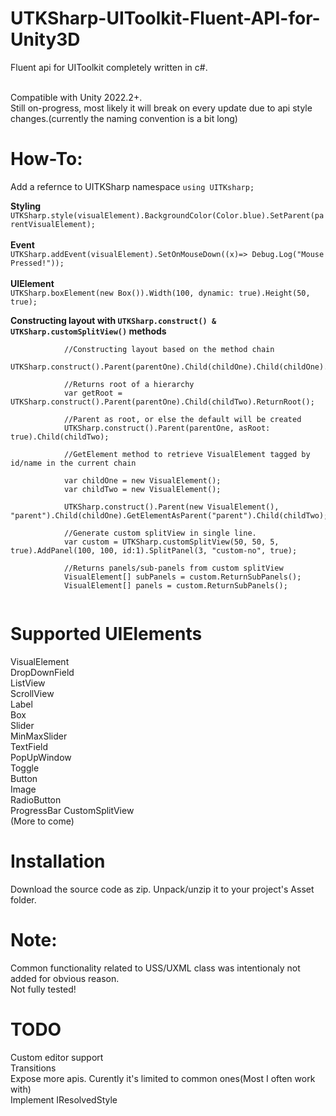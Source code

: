# UTKSharp-UIToolkit-Fluent-API-for-Unity3D
Fluent api for UIToolkit completely written in c#.

<br>Compatible with Unity 2022.2+.</br>
Still on-progress, most likely it will break on every update due to api style changes.(currently the naming convention is a bit long)

# How-To:
Add a refernce to UITKSharp namespace `using UITKsharp;`

**Styling**<br>`UTKSharp.style(visualElement).BackgroundColor(Color.blue).SetParent(parentVisualElement);`<br/>  
**Event**<br>`UTKSharp.addEvent(visualElement).SetOnMouseDown((x)=> Debug.Log("Mouse Pressed!"));`<br/>  
**UIElement**<br>`UTKSharp.boxElement(new Box()).Width(100, dynamic: true).Height(50, true);`<br/>  

**Constructing layout with `UTKSharp.construct() & UTKSharp.customSplitView()` methods**
```
            //Constructing layout based on the method chain
            UTKSharp.construct().Parent(parentOne).Child(childOne).Child(childOne).Parent(parentTwo).Child(childTwo);
            
            //Returns root of a hierarchy
            var getRoot = UTKSharp.construct().Parent(parentOne).Child(childTwo).ReturnRoot();

            //Parent as root, or else the default will be created
            UTKSharp.construct().Parent(parentOne, asRoot: true).Child(childTwo);
            
            //GetElement method to retrieve VisualElement tagged by id/name in the current chain
            
            var childOne = new VisualElement();
            var childTwo = new VisualElement();
            
            UTKSharp.construct().Parent(new VisualElement(), "parent").Child(childOne).GetElementAsParent("parent").Child(childTwo);
            
            //Generate custom splitView in single line.
            var custom = UTKSharp.customSplitView(50, 50, 5, true).AddPanel(100, 100, id:1).SplitPanel(3, "custom-no", true);

            //Returns panels/sub-panels from custom splitView
            VisualElement[] subPanels = custom.ReturnSubPanels();
            VisualElement[] panels = custom.ReturnSubPanels();
             
```

# Supported UIElements
VisualElement  
DropDownField  
ListView  
ScrollView  
Label  
Box  
Slider  
MinMaxSlider  
TextField  
PopUpWindow  
Toggle  
Button  
Image  
RadioButton  
ProgressBar 
CustomSplitView  
(More to come)  

# Installation  
Download the source code as zip. Unpack/unzip it to your project's Asset folder.  

# Note:
Common functionality related to USS/UXML class was intentionaly not added for obvious reason.  
Not fully tested!  

# TODO  
Custom editor support  
Transitions  
Expose more apis. Curently it's limited to common ones(Most I often work with)  
Implement IResolvedStyle  
